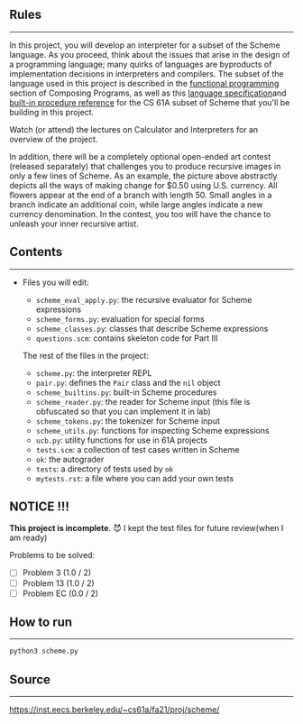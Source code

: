 ## Rules

---

In this project, you will develop an interpreter for a subset of the Scheme language. As you proceed, think about the issues that arise in the design of a programming language; many quirks of languages are byproducts of implementation decisions in interpreters and compilers. The subset of the language used in this project is described in the [functional programming](http://composingprograms.com/pages/32-functional-programming.html) section of Composing Programs, as well as this [language specification](https://inst.eecs.berkeley.edu/~cs61a/fa21/articles/scheme-spec/)and [built-in procedure reference](https://inst.eecs.berkeley.edu/~cs61a/fa21/articles/scheme-builtins/) for the CS 61A subset of Scheme that you'll be building in this project.



Watch (or attend) the lectures on Calculator and Interpreters for an overview of the project.



In addition, there will be a completely optional open-ended art contest (released separately) that challenges you to produce recursive images in only a few lines of Scheme. As an example, the picture above abstractly depicts all the ways of making change for $0.50 using U.S. currency. All flowers appear at the end of a branch with length 50. Small angles in a branch indicate an additional coin, while large angles indicate a new currency denomination. In the contest, you too will have the chance to unleash your inner recursive artist.

## Contents

---

-   Files you will edit:

    -   `scheme_eval_apply.py`: the recursive evaluator for Scheme expressions
    -   `scheme_forms.py`: evaluation for special forms
    -   `scheme_classes.py`: classes that describe Scheme expressions
    -   `questions.scm`: contains skeleton code for Part III

    The rest of the files in the project:

    -   `scheme.py`: the interpreter REPL
    -   `pair.py`: defines the `Pair` class and the `nil` object
    -   `scheme_builtins.py`: built-in Scheme procedures
    -   `scheme_reader.py`: the reader for Scheme input (this file is obfuscated so that you can implement it in lab)
    -   `scheme_tokens.py`: the tokenizer for Scheme input
    -   `scheme_utils.py`: functions for inspecting Scheme expressions
    -   `ucb.py`: utility functions for use in 61A projects
    -   `tests.scm`: a collection of test cases written in Scheme
    -   `ok`: the autograder
    -   `tests`: a directory of tests used by `ok`
    -   `mytests.rst`: a file where you can add your own tests

## NOTICE !!!

**This project is incomplete**. 😈 I kept the test files for future review(when I am ready)



Problems to be solved:

-   [ ] Problem 3 (1.0 / 2)
-   [ ] Problem 13 (1.0 / 2)
-   [ ] Problem EC (0.0 / 2)

## How to run

---

```bash
python3 scheme.py
```

## Source

---

https://inst.eecs.berkeley.edu/~cs61a/fa21/proj/scheme/

